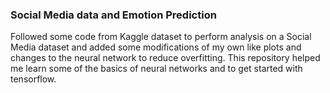 ### Social Media data and Emotion Prediction
Followed some code from Kaggle dataset to perform analysis on a Social Media dataset and added some modifications of my own like plots and changes to the neural network to reduce overfitting.
This repository helped me learn some of the basics of neural networks and to get started with tensorflow.